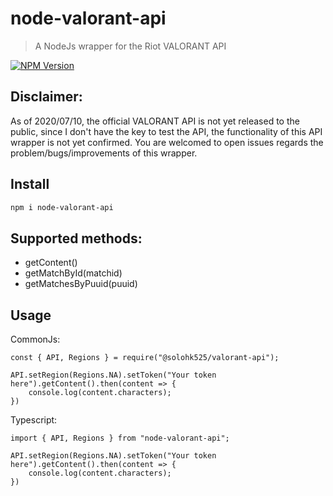 # node-valorant-api

> A NodeJs wrapper for the Riot VALORANT API

[![NPM Version][npm-image]][npm-url]

## Disclaimer:
As of 2020/07/10, the official VALORANT API is not yet released to the public, since I don't have the key to test the API, the functionality of this API wrapper is not yet confirmed. You are welcomed to open issues regards the problem/bugs/improvements of this wrapper.

## Install

```bash
npm i node-valorant-api
```

## Supported methods:
- getContent()
- getMatchById(matchid)
- getMatchesByPuuid(puuid)

## Usage

CommonJs:
```
const { API, Regions } = require("@solohk525/valorant-api");

API.setRegion(Regions.NA).setToken("Your token here").getContent().then(content => {
    console.log(content.characters);
})
```

Typescript:
```
import { API, Regions } from "node-valorant-api";

API.setRegion(Regions.NA).setToken("Your token here").getContent().then(content => {
    console.log(content.characters);
})
```

[npm-image]: https://img.shields.io/npm/v/node-valorant-api.svg
[npm-url]: https://npmjs.org/package/node-valorant-api
